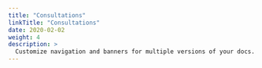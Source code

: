 ```yaml
---
title: "Consultations"
linkTitle: "Consultations"
date: 2020-02-02
weight: 4
description: >
  Customize navigation and banners for multiple versions of your docs.
---
```

